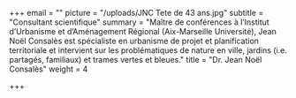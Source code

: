 +++
email = ""
picture = "/uploads/JNC Tete de 43 ans.jpg"
subtitle = "Consultant scientifique"
summary = "Maître de conférences à l’Institut d’Urbanisme et d’Aménagement Régional (Aix-Marseille Université), Jean Noël Consalès est spécialiste en urbanisme de projet et planification territoriale et intervient sur les problématiques de nature en ville, jardins (i.e. partagés, familiaux) et trames vertes et bleues."
title = "Dr. Jean Noël Consalès"
weight = 4

+++
